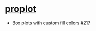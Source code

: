 # [proplot](https://github.com/lukelbd/proplot)

- Box plots with custom fill colors [#217](https://github.com/lukelbd/proplot/issues/217)

